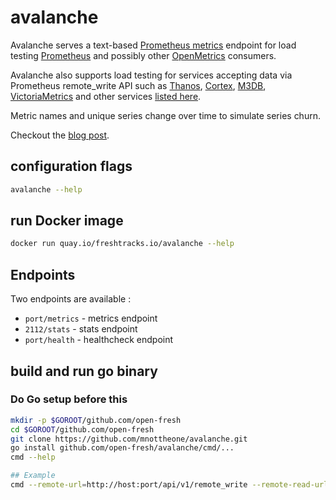 # avalanche

Avalanche serves a text-based [Prometheus metrics](https://prometheus.io/docs/instrumenting/exposition_formats/) endpoint for load testing [Prometheus](https://prometheus.io/) and possibly other [OpenMetrics](https://github.com/OpenObservability/OpenMetrics) consumers.

Avalanche also supports load testing for services accepting data via Prometheus remote_write API such as [Thanos](https://github.com/improbable-eng/thanos), [Cortex](https://github.com/weaveworks/cortex), [M3DB](https://m3db.github.io/m3/integrations/prometheus/), [VictoriaMetrics](https://github.com/VictoriaMetrics/VictoriaMetrics/) and other services [listed here](https://prometheus.io/docs/operating/integrations/#remote-endpoints-and-storage).

Metric names and unique series change over time to simulate series churn.

Checkout the [blog post](https://blog.freshtracks.io/load-testing-prometheus-metric-ingestion-5b878711711c).

## configuration flags 
```bash 
avalanche --help
```

## run Docker image

```bash
docker run quay.io/freshtracks.io/avalanche --help
```

## Endpoints

Two endpoints are available :
* `port/metrics` - metrics endpoint
* `2112/stats` - stats endpoint
* `port/health` - healthcheck endpoint

## build and run go binary
### Do Go setup before this
```bash
mkdir -p $GOROOT/github.com/open-fresh
cd $GOROOT/github.com/open-fresh
git clone https://github.com/mnottheone/avalanche.git
go install github.com/open-fresh/avalanche/cmd/...
cmd --help

## Example 
cmd --remote-url=http://host:port/api/v1/remote_write --remote-read-url=http://host:port/api/v1/query --metric-count=10 --label-count=1 --series-count=100 --value-interval=10 --series-interval=360000 --metric-interval=360000 --remote-requests-count=100000 --remote-write-interval=1000ms --const-label=instance=local --remote-read-batch-size=50 --remote-read-requests-count=500 --remote-read-interval=10s

```
